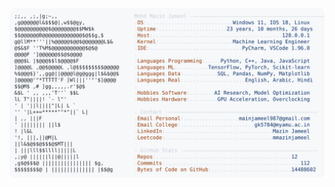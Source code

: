 <picture>
  <source srcset="https://raw.githubusercontent.com/mmazinjameel/mmazinjameel/main/dark_mode.svg?v=1759299352" media="(prefers-color-scheme: dark)">
  <img src="https://raw.githubusercontent.com/mmazinjameel/mmazinjameel/main/light_mode.svg?v=1759299352">
</picture>
